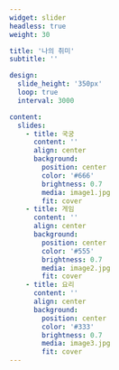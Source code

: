 ```yaml
---
widget: slider
headless: true
weight: 30

title: '나의 취미'
subtitle: ''

design:
  slide_height: '350px'
  loop: true
  interval: 3000

content:
  slides:
    - title: 국궁
      content: ''
      align: center
      background:
        position: center
        color: '#666'
        brightness: 0.7
        media: image1.jpg
        fit: cover
    - title: 게임
      content: ''
      align: center
      background:
        position: center
        color: '#555'
        brightness: 0.7
        media: image2.jpg
        fit: cover
    - title: 요리
      content: ''
      align: center
      background:
        position: center
        color: '#333'
        brightness: 0.7
        media: image3.jpg
        fit: cover
---
```

